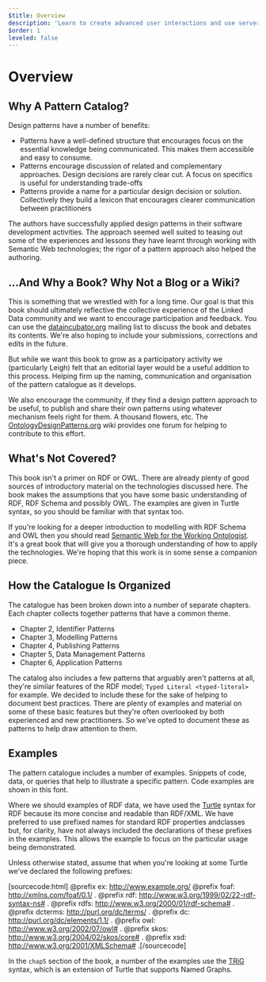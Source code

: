 ```yaml
---
$title: Overview
description: 'Learn to create advanced user interactions and use server content.'
$order: 1
leveled: false
---
```


# Overview

## Why A Pattern Catalog?

Design patterns have a number of benefits:

  * Patterns have a well-defined structure that encourages focus on the essential knowledge being communicated. This makes them accessible and easy to consume.
  * Patterns encourage discussion of related and complementary approaches. Design decisions are rarely clear cut. A focus on specifics is useful for understanding trade-offs
  * Patterns provide a name for a particular design decision or solution. Collectively they build a lexicon that encourages clearer communication between practitioners

The authors have successfully applied design patterns in their software development activities. The approach seemed well suited to teasing out some of the experiences and lessons they have learnt through working with Semantic Web technologies; the rigor of a pattern approach also helped the authoring.

## ...And Why a Book? Why Not a Blog or a Wiki?

This is something that we wrestled with for a long time. Our goal is that this book should ultimately reflective the collective experience of the Linked Data community and we want to encourage participation and feedback. You can use the [dataincubator.org](http://dataincubator.org/) mailing list to discuss the book and debates its contents. We're also hoping to include your submissions, corrections and edits in the future.

But while we want this book to grow as a participatory activity we (particularly Leigh) felt that an editorial layer would be a useful addition to this process. Helping firm up the naming, communication and organisation of the pattern catalogue as it develops.

We also encourage the community, if they find a design pattern approach to be useful, to publish and share their own patterns using whatever mechanism feels right for them. A thousand flowers, etc. The [OntologyDesignPatterns.org](http://ontologydesignpatterns.org/) wiki provides one forum for helping to contribute to this effort.

## What's Not Covered?

This book isn't a primer on RDF or OWL. There are already plenty of good sources of introductory material on the technologies discussed here. The book makes the assumptions that you have some basic understanding of RDF, RDF Schema and possibly OWL. The examples are given in Turtle syntax, so you should be familiar with that syntax too.

If you're looking for a deeper introduction to modelling with RDF Schema and OWL then you should read [Semantic Web for the Working
Ontologist](http://workingontologist.org/). It's a great book that will give you a thorough understanding of how to apply the technologies. We're hoping that this work is in some sense a companion piece.

## How the Catalogue Is Organized

The catalogue has been broken down into a number of separate chapters. Each chapter collects together patterns that have a
common theme.

  - Chapter 2, Identifier Patterns
  - Chapter 3, Modelling Patterns
  - Chapter 4, Publishing Patterns
  - Chapter 5, Data Management Patterns
  - Chapter 6, Application Patterns

The catalog also includes a few patterns that arguably aren't patterns at all, they're similar features of the RDF model; `Typed Literal <typed-literal>` for example. We decided to include these for the sake of helping to document best practices. There are plenty of examples and material on some of these basic features but they're often overlooked by both experienced and new practitioners. So we've opted to document these as patterns to help draw attention to them.

## Examples

The pattern catalogue includes a number of examples. Snippets of code, data, or queries that help to illustrate a specific pattern.
Code examples are shown in this font.

Where we should examples of RDF data, we have used the [Turtle](http://www.w3.org/TeamSubmission/turtle/) syntax for RDF because its more concise and readable than RDF/XML. We have preferred to use prefixed names for standard RDF properties andclasses but, for clarity, have not always included the declarations of these prefixes in the examples. This allows the example to focus on the particular usage being demonstrated.

Unless otherwise stated, assume that when you're looking at some Turtle we've declared the following prefixes:

[sourcecode:html]
   @prefix ex: <http://www.example.org/>
   @prefix foaf: <http://xmlns.com/foaf/0.1/> .
   @prefix rdf: <http://www.w3.org/1999/02/22-rdf-syntax-ns#> .
   @prefix rdfs: <http://www.w3.org/2000/01/rdf-schema#> .
   @prefix dcterms: <http://purl.org/dc/terms/> .
   @prefix dc: <http://purl.org/dc/elements/1.1/> .
   @prefix owl: <http://www.w3.org/2002/07/owl#> .
   @prefix skos: <http://www.w3.org/2004/02/skos/core#> .
   @prefix xsd: <http://www.w3.org/2001/XMLSchema#> .[/sourcecode]

In the `chap5` section of the book, a number of the examples use the [TRiG](http://www4.wiwiss.fu-berlin.de/bizer/trig/) syntax, which is an extension of Turtle that supports Named Graphs.
